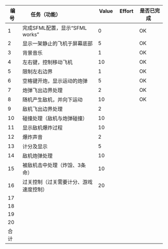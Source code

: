  编号 | 任务（功能）                    |  Value    | Effort    | 是否已完成  
-----|-------------------------------|-----------|-----------|------------|
1    | 完成SFML配置，显示“SFML works”  | 0         |           |      OK      |
2    | 显示一架静止的飞机于屏幕底部       | 5         |           |    OK      |
3    | 背景音乐                       | 1         |           |       OK     |
4    | 左右键，控制移动飞机             | 10        |           |      OK    |
5    | 限制左右边界                    | 1         |           |      OK   |
6    | 空格键开炮，显示运动的炮弹        | 5         |           |      OK    |
7    | 炮弹飞出边界处理                | 2          |           |      OK  |
8    | 随机产生敌机，并向下运动          | 10        |           |      OK    |
9    | 敌机飞出边界处理                | 2         |           |            |
10   | 碰撞处理（敌机与炮弹碰撞）        | 10         |           |           |
11   | 显示敌机爆炸过程                | 10         |           |            |
12   | 爆炸声音                       | 2         |           |            |
13   | 计分及显示                     | 5         |           |            |
14   | 敌机炮弹处理                   | 10         |           |            |
15   | 被敌机击中处理（炸毁、3条命）     | 10          |           |           |
16   | 过关控制（过关需要计分、游戏速度控制）| 20        |           |           |
17   |                               |            |           |           |
18   |                               |            |           |           |
19   |                               |            |           |           |
20   |                               |            |           |           |
合计   |                              |            |           |           |


